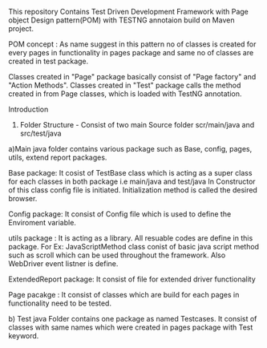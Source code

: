 This repository Contains Test Driven Development Framework with Page object Design pattern(POM) with TESTNG annotaion build on Maven project.

POM concept : As name suggest in this pattern no of classes is created for every pages in functionality in pages package and same no of classes are 
created in test package.

Classes created in "Page" package basically consist of "Page factory" and "Action Methods".
Classes created in "Test" package calls the method created in from Page classes, which is loaded with TestNG annotation.



Introduction 

1) Folder Structure - Consist of two main Source folder scr/main/java and src/test/java

a)Main java folder contains various package such as Base, config, pages, utils, extend report packages.

Base package: It cosist of TestBase class which is acting as a super class for each classes in both package i.e main/java and test/java
              In Constructor of this class config file is initiated.
              Initialization method is called the desired browser.
              
Config package: It consist of Config file which is used to define the Enviroment variable.

utils package : It is acting as a library. All resuable codes are define in this package. For Ex: JavaScriptMethod class conist of basic                   java script method such as scroll which can be used throughout the framework.
                Also WebDriver event listner is define.
                
ExtendedReport package: It consist of file for extended driver functionality

Page pacakge : It consist of classes which are build for each pages in functionality need to be tested.


b) Test java Folder contains one package as named Testcases. It consist of classes with same names which were created in pages package with Test keyword.


                     

